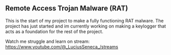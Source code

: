 ## Remote Access Trojan Malware (RAT) 

This is the start of my project to make a fully functioning RAT malware. The project has just started and im currently working on making a keylogger that acts as a foundation for the rest of the project. 

Watch me struggle and learn on stream: https://www.youtube.com/@_LuciusSeneca_/streams 

